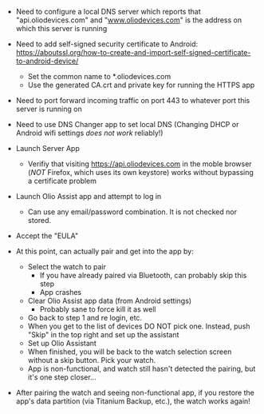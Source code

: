 - Need to configure a local DNS server which reports that "api.oliodevices.com" and "www.oliodevices.com" is the address on which this server is running

- Need to add self-signed security certificate to Android: https://aboutssl.org/how-to-create-and-import-self-signed-certificate-to-android-device/
    - Set the common name to *.oliodevices.com
    - Use the generated CA.crt and private key for running the HTTPS app

- Need to port forward incoming traffic on port 443 to whatever port this server is running on

- Need to use DNS Changer app to set local DNS (Changing DHCP or Android wifi settings *does not work* reliably!)

- Launch Server App
  - Verifiy that visiting https://api.oliodevices.com in the moble browser (*NOT* Firefox, which uses its own keystore) works without bypassing a certificate problem

- Launch Olio Assist app and attempt to log in
  - Can use any email/password combination. It is not checked nor stored.

- Accept the "EULA"

- At this point, can actually pair and get into the app by:
    - Select the watch to pair
      - If you have already paired via Bluetooth, can probably skip this step
      - App crashes
    - Clear Olio Assist app data (from Android settings)
      - Probably sane to force kill it as well
    - Go back to step 1 and re login, etc.
    - When you get to the list of devices DO NOT pick one. Instead, push "Skip" in the top right and set up the assistant
    - Set up Olio Assistant
    - When finished, you will be back to the watch selection screen without a skip button. Pick your watch.
    - App is non-functional, and watch still hasn't detected the pairing, but it's one step closer...

- After pairing the watch and seeing non-functional app, if you restore the app's data partition (via Titanium Backup, etc.), the watch works again!